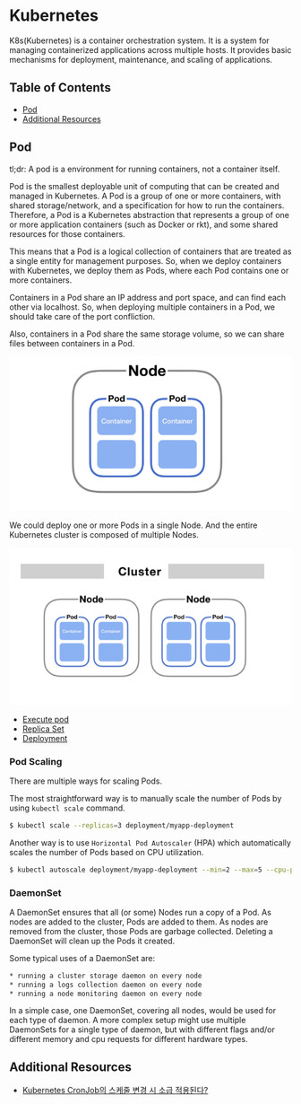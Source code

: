 # Kubernetes

K8s(Kubernetes) is a container orchestration system. It is a system for managing containerized applications across multiple hosts. It provides basic mechanisms for deployment, maintenance, and scaling of applications.

## Table of Contents

- [Pod](#pod)
- [Additional Resources](#additional-resources)

## Pod

tl;dr: A pod is a environment for running containers, not a container itself.

Pod is the smallest deployable unit of computing that can be created and managed in Kubernetes.
A Pod is a group of one or more containers, with shared storage/network, and a specification for how to run the containers.
Therefore, a Pod is a Kubernetes abstraction that represents a group of one or more application containers (such as Docker or rkt), and some shared resources for those containers.

This means that a Pod is a logical collection of containers that are treated as a single entity for management purposes.
So, when we deploy containers with Kubernetes, we deploy them as Pods, where each Pod contains one or more containers.

Containers in a Pod share an IP address and port space, and can find each other via localhost.
So, when deploying multiple containers in a Pod, we should take care of the port confliction.

Also, containers in a Pod share the same storage volume, so we can share files between containers in a Pod.

![Pods](./imgs/k8s_pod.png)

We could deploy one or more Pods in a single Node. And the entire Kubernetes cluster is composed of multiple Nodes.

![K8s cluster](./imgs/k8s_cluster.png)

- [Execute pod](./pod-execution/)
- [Replica Set](./replicaset/)
- [Deployment](./deployment/)

### Pod Scaling

There are multiple ways for scaling Pods.

The most straightforward way is to manually scale the number of Pods by using `kubectl scale` command.

```bash
$ kubectl scale --replicas=3 deployment/myapp-deployment
```

Another way is to use `Horizontal Pod Autoscaler` (HPA) which automatically scales the number of Pods based on CPU utilization.

```bash
$ kubectl autoscale deployment/myapp-deployment --min=2 --max=5 --cpu-percent=80
```

### DaemonSet

A DaemonSet ensures that all (or some) Nodes run a copy of a Pod.
As nodes are added to the cluster, Pods are added to them.
As nodes are removed from the cluster, those Pods are garbage collected.
Deleting a DaemonSet will clean up the Pods it created.

Some typical uses of a DaemonSet are:

    * running a cluster storage daemon on every node
    * running a logs collection daemon on every node
    * running a node monitoring daemon on every node

In a simple case, one DaemonSet, covering all nodes, would be used for each type of daemon.
A more complex setup might use multiple DaemonSets for a single type of daemon, but with different flags and/or different memory and cpu requests for different hardware types.

## Additional Resources

- [Kubernetes CronJob의 스케줄 변경 시 소급 적용된다?](https://blog.outsider.ne.kr/1662)
